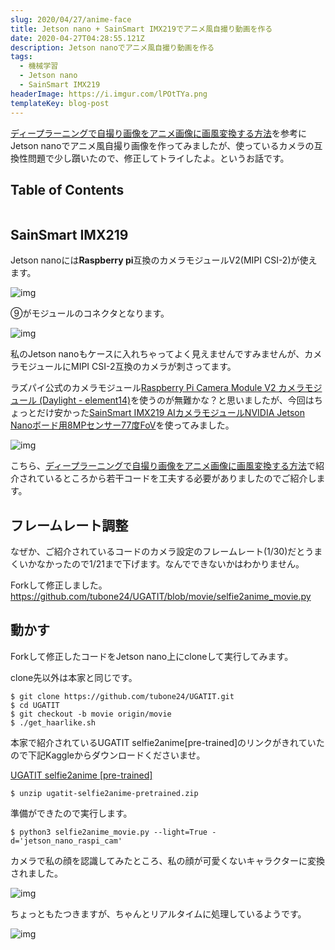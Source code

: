 ```yaml
---
slug: 2020/04/27/anime-face
title: Jetson nano + SainSmart IMX219でアニメ風自撮り動画を作る
date: 2020-04-27T04:28:55.121Z
description: Jetson nanoでアニメ風自撮り動画を作る
tags:
  - 機械学習
  - Jetson nano
  - SainSmart IMX219
headerImage: https://i.imgur.com/lPOtTYa.png
templateKey: blog-post
---
```

[ディープラーニングで自撮り画像をアニメ画像に画風変換する方法](https://qiita.com/karaage0703/items/221f96436c32f6f405c7)を参考にJetson nanoでアニメ風自撮り画像を作ってみましたが、使っているカメラの互換性問題で少し躓いたので、修正してトライしたよ。というお話です。

## Table of Contents

```toc

```

## SainSmart IMX219

Jetson nanoには**Raspberry pi**互換のカメラモジュールV2(MIPI CSI-2)が使えます。

![img](https://i.imgur.com/xrDd4y5.png)

⑨がモジュールのコネクタとなります。

![img](https://i.imgur.com/AZAkt7z.jpg)

私のJetson nanoもケースに入れちゃってよく見えませんですみませんが、カメラモジュールにMIPI CSI-2互換のカメラが刺さってます。

ラズパイ公式のカメラモジュール[Raspberry Pi Camera Module V2 カメラモジュール (Daylight - element14)](https://amzn.to/3l0rQNC)を使うのが無難かな？と思いましたが、今回はちょっとだけ安かった[SainSmart IMX219 AIカメラモジュールNVIDIA Jetson Nanoボード用8MPセンサー77度FoV](https://amzn.to/3y9fBlB)を使ってみました。

![img](https://i.imgur.com/gWqd2xb.jpg)

こちら、[ディープラーニングで自撮り画像をアニメ画像に画風変換する方法](https://qiita.com/karaage0703/items/221f96436c32f6f405c7)で紹介されているところから若干コードを工夫する必要がありましたのでご紹介します。

## フレームレート調整

なぜか、ご紹介されているコードのカメラ設定のフレームレート(1/30)だとうまくいかなかったので1/21まで下げます。なんでできないかはわかりません。

Forkして修正しました。 <https://github.com/tubone24/UGATIT/blob/movie/selfie2anime_movie.py>

## 動かす

Forkして修正したコードをJetson nano上にcloneして実行してみます。

clone先以外は本家と同じです。

```
$ git clone https://github.com/tubone24/UGATIT.git
$ cd UGATIT
$ git checkout -b movie origin/movie
$ ./get_haarlike.sh
```

本家で紹介されているUGATIT selfie2anime[pre-trained]のリンクがきれていたので下記Kaggleからダウンロードくださいませ。

[UGATIT selfie2anime [pre-trained]](https://www.kaggle.com/t04glovern/ugatit-selfie2anime-pretrained)

```
$ unzip ugatit-selfie2anime-pretrained.zip
```

準備ができたので実行します。

```
$ python3 selfie2anime_movie.py --light=True -d='jetson_nano_raspi_cam'
```

カメラで私の顔を認識してみたところ、私の顔が可愛くないキャラクターに変換されました。

![img](https://i.imgur.com/lPOtTYa.png)

ちょっともたつきますが、ちゃんとリアルタイムに処理しているようです。

![img](https://i.imgur.com/pFHv6zC.gif)